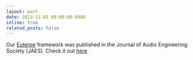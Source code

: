 ```yaml
---
layout: post
date: 2023-11-01 00:00:00-0400
inline: true
related_posts: false
---
```

Our [Euterpe](https://euterpeframework.org/) framework was published in the Journal of Audio Engineering Society (JAES). Check it out [here](https://labsites.rochester.edu/air/publications/euterpe_draft_jaes.pdf)
